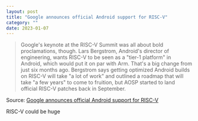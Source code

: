 ```yaml
---
layout: post
title: "Google announces official Android support for RISC-V"
category: ""
date: 2023-01-07
---
```


>Google's keynote at the RISC-V Summit was all about bold proclamations, though. Lars Bergstrom, Android's director of engineering, wants RISC-V to be seen as a "tier-1 platform" in Android, which would put it on par with Arm. That's a big change from just six months ago. Bergstrom says getting optimized Android builds on RISC-V will take "a lot of work" and outlined a roadmap that will take "a few years" to come to fruition, but AOSP started to land official RISC-V patches back in September.

Source: [Google announces official Android support for RISC-V](https://arstechnica.com/gadgets/2023/01/google-announces-official-android-support-for-risc-v/)

RISC-V could be huge
